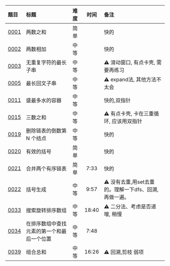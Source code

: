 | 题目           | 标题                    | 难度 |  时间   | 备注                               |
|:-------------|:----------------------|:---|:-----:|:---------------------------------|
| [0001][0001] | 两数之和                  | 简单 |       | 快的                               |
| [0002][0002] | 两数相加                  | 中等 |       | 快的                               |
| [0003][0003] | 无重复字符的最长子串            | 中等 |       | ⚠️    滑动窗口, 有点卡壳, 需要再练习          |
| [0005][0005] | 最长回文子串                | 中等 |       | ⚠️    expand法, 其他方法不太会           |
| [0011][0011] | 盛最多水的容器               | 中等 |       | 快的,双指针                           |
| [0015][0015] | 三数之和                  | 中等 |       | ⚠️ 有点卡壳, 卡在三重循环, 应该用双指针          |
| [0019][0019] | 删除链表的倒数第 N 个结点        | 中等 |       | 快的                               |
| [0020][0020] | 有效的括号                 | 简单 |       | 快的                               |
| [0021][0021] | 合并两个有序链表              | 简单 | 7:33  | 快的                               |
| [0022][0022] | 括号生成                  | 中等 | 9:57  | ⚠️ 没有去重,用set去重的。理解一下dfs、回溯,再做一遍。 |
| [0033][0033] | 搜索旋转排序数组              | 中等 | 18:40 | ⚠️ 二分法、考虑是否递增, 稍慢                |
| [0034][0034] | 在排序数组中查找元素的第一个和最后一个位置 | 中等 | 7:48  |                                  |
| [0039][0039] | 组合总和                  | 中等 | 16:26 | ⚠️ 回溯,剪枝 弱项                      |

[0001]: https://leetcode.cn/problems/two-sum/description/?envType=featured-list&envId=Fw9n57OM?envType=featured-list&envId=Fw9n57OM

[0002]: https://leetcode.cn/problems/add-two-numbers/description/?envType=featured-list&envId=Fw9n57OM?envType=featured-list&envId=Fw9n57OM

[0003]: https://leetcode.cn/problems/longest-substring-without-repeating-characters/description/?envType=featured-list&envId=Fw9n57OM?envType=featured-list&envId=Fw9n57OM

[0005]: https://leetcode.cn/problems/longest-palindromic-substring/description/?envType=featured-list&envId=Fw9n57OM?envType=featured-list&envId=Fw9n57OM

[0011]: https://leetcode.cn/problems/container-with-most-water/description/?envType=featured-list&envId=Fw9n57OM?envType=featured-list&envId=Fw9n57OM

[0015]: https://leetcode.cn/problems/3sum/description/?envType=featured-list&envId=Fw9n57OM?envType=featured-list&envId=Fw9n57OM

[0019]: https://leetcode.cn/problems/remove-nth-node-from-end-of-list/description/?envType=featured-list&envId=Fw9n57OM?envType=featured-list&envId=Fw9n57OM

[0020]: https://leetcode.cn/problems/valid-parentheses/description/?envType=featured-list&envId=Fw9n57OM?envType=featured-list&envId=Fw9n57OM

[0021]: https://leetcode.cn/problems/merge-two-sorted-lists/description/?envType=featured-list&envId=Fw9n57OM?envType=featured-list&envId=Fw9n57OM

[0022]: https://leetcode.cn/problems/generate-parentheses/description/?envType=featured-list&envId=Fw9n57OM?envType=featured-list&envId=Fw9n57OM

[0033]: https://leetcode.cn/problems/search-in-rotated-sorted-array/description/?envType=featured-list&envId=Fw9n57OM?envType=featured-list&envId=Fw9n57OM

[0034]: https://leetcode.cn/problems/find-first-and-last-position-of-element-in-sorted-array/description/?envType=featured-list&envId=Fw9n57OM?envType=featured-list&envId=Fw9n57OM

[0039]: https://leetcode.cn/problems/combination-sum/description/?envType=featured-list&envId=Fw9n57OM?envType=featured-list&envId=Fw9n57OM

[0042]: https://leetcode.cn/problems/trapping-rain-water/?envType=featured-list&envId=Fw9n57OM%3FenvType%3Dfeatured-list&envId=Fw9n57OM

[0048]: https://leetcode.cn/problems/rotate-image/description/?envType=featured-list&envId=Fw9n57OM?envType=featured-list&envId=Fw9n57OM

[0053]:
[0055]:

[0056]:
[0062]:

[0064]:
[0070]:

[0072]:
[0075]:

[0078]:
[0094]:

[0096]:
[0098]:

[0101]:
[0102]:

[0103]:
[0104]:

[0105]:
[0106]:

[0109]:
[0111]:

[0114]:
[0121]:

[0122]:
[0124]:

[0128]:
[0129]:

[0136]:
[0141]:

[0142]:
[0146]:

[0148]:
[0152]:

[0155]:
[0160]:

[0169]:
[0189]:

[0200]:
[0206]:

[0209]:
[0215]:

[0225]:
[0226]:

[0234]:
[0236]:

[0238]:
[0283]:

[0287]:
[0297]:

[0300]:
[0328]:

[0331]:
[0448]:

[0482]:
[0543]:

[0617]:
[0646]:

[0647]:
[0695]:

[0889]:
[1028]:

[1115]:
[LCR115]:


